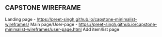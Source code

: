 ## CAPSTONE WIREFRAME

Landing page - https://preet-singh.github.io/capstone-minimalist-wireframes/
Main page/User-page - https://preet-singh.github.io/capstone-minimalist-wireframes/user-page.html
Add item/list page